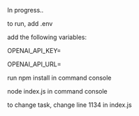 In progress..


to run,
add .env


add the following variables:

OPENAI_API_KEY=

OPENAI_API_URL=


run npm install in command console 

node index.js in command console

to change task, change line 1134 in index.js

